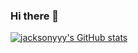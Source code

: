 ### Hi there 👋

[![jacksonyyy's GitHub stats](https://github-readme-stats.vercel.app/api?username=jackson-yyy)](https://github.com/jackson-yyy/github-readme-stats)

<!--
**jackson-yyy/jackson-yyy** is a ✨ _special_ ✨ repository because its `README.md` (this file) appears on your GitHub profile.

Here are some ideas to get you started:

- 🔭 I’m currently working on ...
- 🌱 I’m currently learning ...
- 👯 I’m looking to collaborate on ...
- 🤔 I’m looking for help with ...
- 💬 Ask me about ...
- 📫 How to reach me: ...
- 😄 Pronouns: ...
- ⚡ Fun fact: ...
-->


